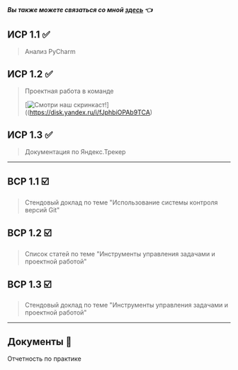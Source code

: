 
#### *Вы также можете связаться со мной [здесь](https://vk.com/nestessia) 👈*



## ИСР 1.1 ✅

> Анализ PyCharm



## ИСР 1.2 ✅

>Проектная работа в команде
>
>[![Смотри наш скринкаст!](PyCharm)]((https://disk.yandex.ru/i/fJphbiOPAb9TCA)


## ИСР 1.3 ✅

>Документация по Яндекс.Трекер


-------------------------------------

## ВСР 1.1 ☑️

>Стендовый доклад по теме "Использование системы контроля версий Git"
    

## ВСР 1.2 ☑️

>Список статей по теме "Инструменты управления задачами и проектной работой" 
    
    
## ВСР 1.3 ☑️

>Стендовый доклад по теме "Инструменты управления задачами и проектной работой"


-------------------------------------

## Документы 📂

Отчетность по практике 


